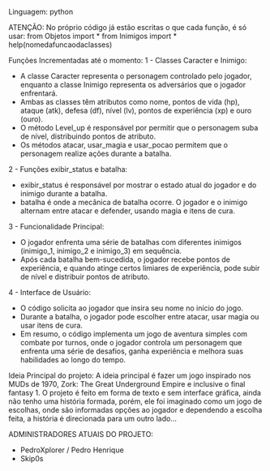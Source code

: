 Linguagem: python

ATENÇÃO: No próprio código já estão escritas o que cada função, é só usar: 
from Objetos import *
from Inimigos import *
help(nomedafuncaodaclasses)

Funções Incrementadas até o momento:
1 - Classes Caracter e Inimigo:
- A classe Caracter representa o personagem controlado pelo jogador, enquanto a classe Inimigo representa os adversários que o jogador enfrentará.
- Ambas as classes têm atributos como nome, pontos de vida (hp), ataque (atk), defesa (df), nível (lv), pontos de experiência (xp) e ouro (ouro).
- O método Level_up é responsável por permitir que o personagem suba de nível, distribuindo pontos de atributo.
- Os métodos atacar, usar_magia e usar_pocao permitem que o personagem realize ações durante a batalha.
 
2 - Funções exibir_status e batalha:
- exibir_status é responsável por mostrar o estado atual do jogador e do inimigo durante a batalha.
- batalha é onde a mecânica de batalha ocorre. O jogador e o inimigo alternam entre atacar e defender, usando magia e itens de cura.

3 - Funcionalidade Principal:
- O jogador enfrenta uma série de batalhas com diferentes inimigos (inimigo_1, inimigo_2 e inimigo_3) em sequência.
- Após cada batalha bem-sucedida, o jogador recebe pontos de experiência, e quando atinge certos limiares de experiência, pode subir de nível e distribuir pontos de atributo.

4 -  Interface de Usuário:
- O código solicita ao jogador que insira seu nome no início do jogo.
- Durante a batalha, o jogador pode escolher entre atacar, usar magia ou usar itens de cura.
- Em resumo, o código implementa um jogo de aventura simples com combate por turnos, onde o jogador controla um personagem que enfrenta uma série de desafios, ganha experiência e melhora suas habilidades ao longo do tempo.

Ideia Principal do projeto:
A ideia principal é fazer um jogo inspirado nos MUDs de 1970, Zork: The Great Underground Empire e inclusive o final fantasy 1.
O projeto é feito em forma de texto e sem interface gráfica, ainda não tenho uma  história formada, porém,
ele foi imaginado como um jogo de escolhas, onde são informadas opções ao jogador e dependendo a escolha feita,
a história é direcionada para um outro lado...

ADMINISTRADORES ATUAIS DO PROJETO:
- PedroXplorer / Pedro Henrique
- Skip0s
